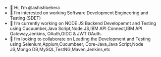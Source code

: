 - 👋 Hi, I’m @ashishbehera
- 👀 I’m interested on working Software Development Engineering and Testing (SDET)
- 🌱 I’m currently working on NODE JS Backend Developemnt and Testing using Cucuumber,Java Script,Node JS,IBM API Connect,IBM API Gateway,Jenkins, OAuth,OIDC & JWT OAuth.
- 💞️ I’m looking to collaborate on Leading the Development and Testing using Selenium,Appium,Cucumbeer, Core-Java,Java Script,Node JS,Mongo DB,MySQL,TestNG,Maven,Jenkins,etc


<!---
ashishbehera/ashishbehera is a ✨ special ✨ repository because its `README.md` (this file) appears on your GitHub profile.
You can click the Preview link to take a look at your changes.
--->

